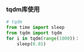 ### tqdm库使用

```python
# tqdm
from time import sleep
from tqdm import tqdm
for i in tqdm(range(1000))：
	sleep(0.01)
```


